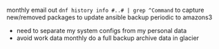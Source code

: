 monthly email out `dnf history info #..# | grep ^Command` to capture new/removed packages to update ansible
backup periodic to amazons3
  - need to separate my system configs from my personal data
  - avoid work data
monthly do a full backup
archive data in glacier
